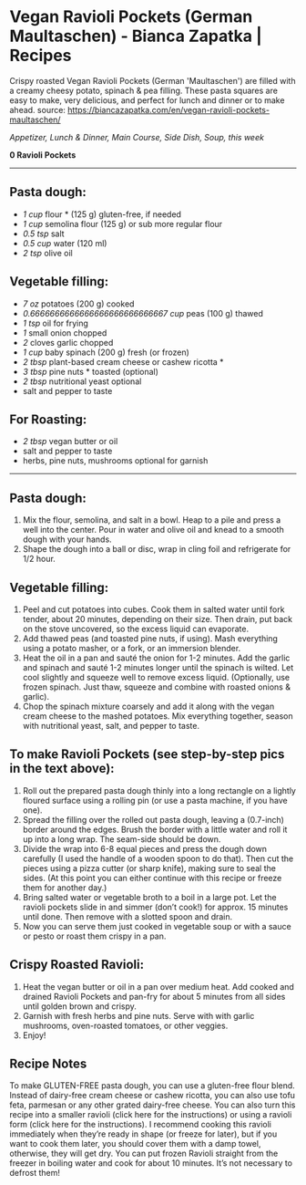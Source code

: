 # Vegan Ravioli Pockets (German Maultaschen) - Bianca Zapatka | Recipes

Crispy roasted Vegan Ravioli Pockets (German 'Maultaschen') are filled with a creamy cheesy potato, spinach & pea filling. These pasta squares are easy to make, very delicious, and perfect for lunch and dinner or to make ahead.
source: https://biancazapatka.com/en/vegan-ravioli-pockets-maultaschen/

*Appetizer, Lunch &amp; Dinner, Main Course, Side Dish, Soup, this week*

**0 Ravioli Pockets**

---

## Pasta dough:

- *1 cup* flour * (125 g) gluten-free, if needed
- *1 cup* semolina flour (125 g) or sub more regular flour
- *0.5 tsp* salt
- *0.5 cup* water (120 ml)
- *2 tsp* olive oil

## Vegetable filling:

- *7 oz* potatoes (200 g) cooked
- *0.6666666666666666666666666667 cup* peas (100 g) thawed
- *1 tsp* oil for frying
- *1* small onion chopped
- *2* cloves garlic chopped
- *1 cup* baby spinach (200 g) fresh (or frozen)
- *2 tbsp* plant-based cream cheese or cashew ricotta *
- *3 tbsp* pine nuts * toasted (optional)
- *2 tbsp* nutritional yeast optional
- salt and pepper to taste

## For Roasting:

- *2 tbsp* vegan butter or oil
- salt and pepper to taste
- herbs, pine nuts, mushrooms  optional for garnish

---

## Pasta dough:
1. Mix the flour, semolina, and salt in a bowl. Heap to a pile and press a well into the center. Pour in water and olive oil and knead to a smooth dough with your hands.
2. Shape the dough into a ball or disc, wrap in cling foil and refrigerate for 1/2 hour.
## Vegetable filling:
1. Peel and cut potatoes into cubes. Cook them in salted water until fork tender, about 20 minutes, depending on their size. Then drain, put back on the stove uncovered, so the excess liquid can evaporate.
2. Add thawed peas (and toasted pine nuts, if using). Mash everything using a potato masher, or a fork, or an immersion blender.
3. Heat the oil in a pan and sauté the onion for 1-2 minutes. Add the garlic and spinach and sauté 1-2 minutes longer until the spinach is wilted. Let cool slightly and squeeze well to remove excess liquid. (Optionally, use frozen spinach. Just thaw, squeeze and combine with roasted onions & garlic).
4. Chop the spinach mixture coarsely and add it along with the vegan cream cheese to the mashed potatoes. Mix everything together, season with nutritional yeast, salt, and pepper to taste.
## To make Ravioli Pockets (see step-by-step pics in the text above):
1. Roll out the prepared pasta dough thinly into a long rectangle on a lightly floured surface using a rolling pin (or use a pasta machine, if you have one).
2. Spread the filling over the rolled out pasta dough, leaving a (0.7-inch) border around the edges. Brush the border with a little water and roll it up into a long wrap. The seam-side should be down.
3. Divide the wrap into 6-8 equal pieces and press the dough down carefully (I used the handle of a wooden spoon to do that). Then cut the pieces using a pizza cutter (or sharp knife), making sure to seal the sides. (At this point you can either continue with this recipe or freeze them for another day.)
4. Bring salted water or vegetable broth to a boil in a large pot. Let the ravioli pockets slide in and simmer (don’t cook!) for approx. 15 minutes until done. Then remove with a slotted spoon and drain.
5. Now you can serve them just cooked in vegetable soup or with a sauce or pesto or roast them crispy in a pan.
## Crispy Roasted Ravioli:
1. Heat the vegan butter or oil in a pan over medium heat. Add cooked and drained Ravioli Pockets and pan-fry for about 5 minutes from all sides until golden brown and crispy.
2. Garnish with fresh herbs and pine nuts. Serve with with garlic mushrooms, oven-roasted tomatoes, or other veggies.
3. Enjoy!

## Recipe Notes

To make GLUTEN-FREE pasta dough, you can use a gluten-free flour blend.
Instead of dairy-free cream cheese or cashew ricotta, you can also use tofu feta, parmesan or any other grated dairy-free cheese.
You can also turn this recipe into a smaller ravioli (click here for the instructions) or using a ravioli form (click here for the instructions).
I recommend cooking this ravioli immediately when they’re ready in shape (or freeze for later), but if you want to cook them later, you should cover them with a damp towel, otherwise, they will get dry.
You can put frozen Ravioli straight from the freezer in boiling water and cook for about 10 minutes. It’s not necessary to defrost them!
